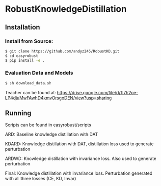 # RobustKnowledgeDistillation

## Installation
### Install from Source:
```bash
$ git clone https://github.com/andyz245/RobustKD.git
$ cd easyrobust
$ pip install -e .
```

### Evaluation Data and Models
```bash
$ sh download_data.sh
```

Teacher can be found at:
https://drive.google.com/file/d/1I7h2oe-LP4djuMwFAwhD4kmvOrsgoDEN/view?usp=sharing

## Running

Scripts can be found in easyrobust/scripts

ARD: Baseline knowledge distillation with DAT

KDARD: Knowledge distillation with DAT, distillation loss used to generate perturbation

ARDWD: Knowledge distillation with invariance loss. Also used to generate perturbation

Final: Knowledge distillation with invariance loss. Perturbation generated with all three losses (CE, KD, Invar)
